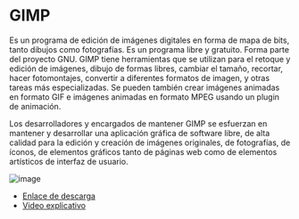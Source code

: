 # GIMP

Es un programa de edición de imágenes digitales en forma de mapa de bits, tanto dibujos como fotografías. Es un programa libre y gratuito. Forma parte del proyecto GNU. 
GIMP tiene herramientas que se utilizan para el retoque y edición de imágenes, dibujo de formas libres, cambiar el tamaño, recortar, hacer fotomontajes, convertir a diferentes formatos de imagen, y otras tareas más especializadas. Se pueden también crear imágenes animadas en formato GIF e imágenes animadas en formato MPEG usando un plugin de animación.

Los desarrolladores y encargados de mantener GIMP se esfuerzan en mantener y desarrollar una aplicación gráfica de software libre, de alta calidad para la edición y creación de imágenes originales, de fotografías, de íconos, de elementos gráficos tanto de páginas web como de elementos artísticos de interfaz de usuario.

![image](https://user-images.githubusercontent.com/114906861/235372678-28e998ce-440e-4318-8eae-da52da014a27.jpg)


- [Enlace de descarga](http://www.gimp.org.es/descargar-gimp.html)
- [Video explicativo](https://youtu.be/_-ZHVOmrmUU)
